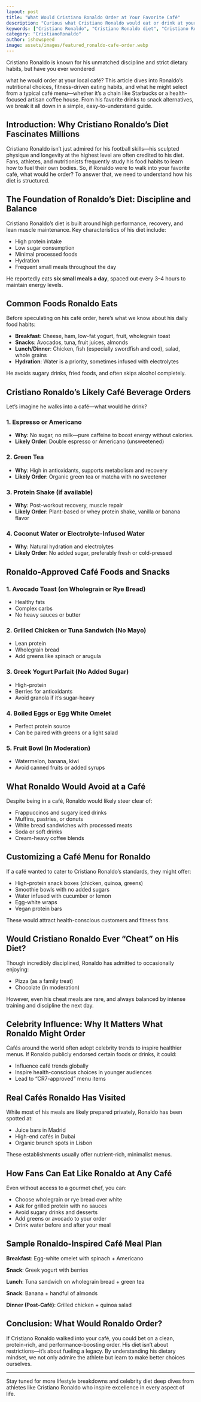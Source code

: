 ```yaml
---
layout: post
title: "What Would Cristiano Ronaldo Order at Your Favorite Café"
description: "Curious what Cristiano Ronaldo would eat or drink at your favorite café? Discover his dietary habits and possible café picks."
keywords: ["Cristiano Ronaldo", "Cristiano Ronaldo diet", "Cristiano Ronaldo café", "Cristiano Ronaldo food"]
category: "CristianoRonaldo"
author: ishowspeed
image: assets/images/featured_ronaldo-cafe-order.webp
---
```



Cristiano Ronaldo is known for his unmatched discipline and strict dietary habits, but have you ever wondered 

<ins class="adsbygoogle"
     style="display:block"
     data-ad-client="ca-pub-2784742237479601"
     data-ad-slot="3760872290"
     data-ad-format="auto"
     data-full-width-responsive="true"></ins>
<script>
     (adsbygoogle = window.adsbygoogle || []).push({});
</script>

what he would order at your local café? This article dives into Ronaldo’s nutritional choices, fitness-driven eating habits, and what he might select from a typical café menu—whether it’s a chain like Starbucks or a health-focused artisan coffee house. From his favorite drinks to snack alternatives, we break it all down in a simple, easy-to-understand guide.


## Introduction: Why Cristiano Ronaldo’s Diet Fascinates Millions

Cristiano Ronaldo isn’t just admired for his football skills—his sculpted physique and longevity at the highest level are often credited to his diet. Fans, athletes, and nutritionists frequently study his food habits to learn how to fuel their own bodies. So, if Ronaldo were to walk into your favorite café, what would he order? To answer that, we need to understand how his diet is structured.

## The Foundation of Ronaldo’s Diet: Discipline and Balance

Cristiano Ronaldo’s diet is built around high performance, recovery, and lean muscle maintenance. Key characteristics of his diet include:

* High protein intake
* Low sugar consumption
* Minimal processed foods
* Hydration
* Frequent small meals throughout the day

He reportedly eats **six small meals a day**, spaced out every 3–4 hours to maintain energy levels.

## Common Foods Ronaldo Eats

<ins class="adsbygoogle"
     style="display:block"
     data-ad-client="ca-pub-2784742237479601"
     data-ad-slot="3760872290"
     data-ad-format="auto"
     data-full-width-responsive="true"></ins>
<script>
     (adsbygoogle = window.adsbygoogle || []).push({});
</script>

Before speculating on his café order, here’s what we know about his daily food habits:

* **Breakfast**: Cheese, ham, low-fat yogurt, fruit, wholegrain toast
* **Snacks**: Avocados, tuna, fruit juices, almonds
* **Lunch/Dinner**: Chicken, fish (especially swordfish and cod), salad, whole grains
* **Hydration**: Water is a priority, sometimes infused with electrolytes

He avoids sugary drinks, fried foods, and often skips alcohol completely.

## Cristiano Ronaldo’s Likely Café Beverage Orders

Let’s imagine he walks into a café—what would he drink?

### 1. Espresso or Americano

* **Why**: No sugar, no milk—pure caffeine to boost energy without calories.
* **Likely Order**: Double espresso or Americano (unsweetened)

### 2. Green Tea

* **Why**: High in antioxidants, supports metabolism and recovery
* **Likely Order**: Organic green tea or matcha with no sweetener

### 3. Protein Shake (if available)

* **Why**: Post-workout recovery, muscle repair
* **Likely Order**: Plant-based or whey protein shake, vanilla or banana flavor

### 4. Coconut Water or Electrolyte-Infused Water

* **Why**: Natural hydration and electrolytes
* **Likely Order**: No added sugar, preferably fresh or cold-pressed

## Ronaldo-Approved Café Foods and Snacks

### 1. Avocado Toast (on Wholegrain or Rye Bread)

* Healthy fats
* Complex carbs
* No heavy sauces or butter

### 2. Grilled Chicken or Tuna Sandwich (No Mayo)

<ins class="adsbygoogle"
     style="display:block"
     data-ad-client="ca-pub-2784742237479601"
     data-ad-slot="3760872290"
     data-ad-format="auto"
     data-full-width-responsive="true"></ins>
<script>
     (adsbygoogle = window.adsbygoogle || []).push({});
</script>

* Lean protein
* Wholegrain bread
* Add greens like spinach or arugula

### 3. Greek Yogurt Parfait (No Added Sugar)

* High-protein
* Berries for antioxidants
* Avoid granola if it’s sugar-heavy

### 4. Boiled Eggs or Egg White Omelet

* Perfect protein source
* Can be paired with greens or a light salad

### 5. Fruit Bowl (In Moderation)

* Watermelon, banana, kiwi
* Avoid canned fruits or added syrups

## What Ronaldo Would Avoid at a Café

Despite being in a café, Ronaldo would likely steer clear of:

* Frappuccinos and sugary iced drinks
* Muffins, pastries, or donuts
* White bread sandwiches with processed meats
* Soda or soft drinks
* Cream-heavy coffee blends

## Customizing a Café Menu for Ronaldo

If a café wanted to cater to Cristiano Ronaldo’s standards, they might offer:

* High-protein snack boxes (chicken, quinoa, greens)
* Smoothie bowls with no added sugars
* Water infused with cucumber or lemon
* Egg-white wraps
* Vegan protein bars

These would attract health-conscious customers and fitness fans.

## Would Cristiano Ronaldo Ever “Cheat” on His Diet?

Though incredibly disciplined, Ronaldo has admitted to occasionally enjoying:

<ins class="adsbygoogle"
     style="display:block"
     data-ad-client="ca-pub-2784742237479601"
     data-ad-slot="3760872290"
     data-ad-format="auto"
     data-full-width-responsive="true"></ins>
<script>
     (adsbygoogle = window.adsbygoogle || []).push({});
</script>

* Pizza (as a family treat)
* Chocolate (in moderation)

However, even his cheat meals are rare, and always balanced by intense training and discipline the next day.

## Celebrity Influence: Why It Matters What Ronaldo Might Order

Cafés around the world often adopt celebrity trends to inspire healthier menus. If Ronaldo publicly endorsed certain foods or drinks, it could:

* Influence café trends globally
* Inspire health-conscious choices in younger audiences
* Lead to “CR7-approved” menu items

## Real Cafés Ronaldo Has Visited

While most of his meals are likely prepared privately, Ronaldo has been spotted at:

* Juice bars in Madrid
* High-end cafés in Dubai
* Organic brunch spots in Lisbon

These establishments usually offer nutrient-rich, minimalist menus.

## How Fans Can Eat Like Ronaldo at Any Café

Even without access to a gourmet chef, you can:

* Choose wholegrain or rye bread over white
* Ask for grilled protein with no sauces
* Avoid sugary drinks and desserts
* Add greens or avocado to your order
* Drink water before and after your meal

## Sample Ronaldo-Inspired Café Meal Plan

**Breakfast**: Egg-white omelet with spinach + Americano

**Snack**: Greek yogurt with berries

**Lunch**: Tuna sandwich on wholegrain bread + green tea

**Snack**: Banana + handful of almonds

**Dinner (Post-Café)**: Grilled chicken + quinoa salad

## Conclusion: What Would Ronaldo Order?

If Cristiano Ronaldo walked into your café, you could bet on a clean, protein-rich, and performance-boosting order. His diet isn’t about restrictions—it’s about fueling a legacy. By understanding his dietary mindset, we not only admire the athlete but learn to make better choices ourselves.

<ins class="adsbygoogle"
     style="display:block"
     data-ad-client="ca-pub-2784742237479601"
     data-ad-slot="3760872290"
     data-ad-format="auto"
     data-full-width-responsive="true"></ins>
<script>
     (adsbygoogle = window.adsbygoogle || []).push({});
</script>

---

Stay tuned for more lifestyle breakdowns and celebrity diet deep dives from athletes like Cristiano Ronaldo who inspire excellence in every aspect of life.
